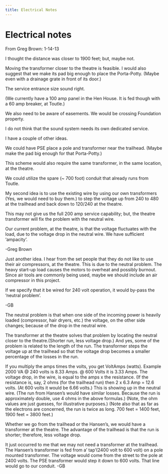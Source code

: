 ```yaml
---
title: Electrical Notes
---
```

# Electrical notes

From Greg Brown: 1-14-13
 
I thought the distance was closer to 1900 feet; but, maybe not.

Moving the transformer closer to the theatre is feasible. I would also suggest that we make its pad big enough to place the Porta-Potty. (Maybe even with a drainage grate in front of its door.)

The service entrance size sound right.

(We currently have a 100 amp panel in the Hen House. It is fed though with a 60 amp breaker, at Toutle.)

We also need to be aware of easements. We would be crossing Foundation property.

I do not think that the sound system needs its own dedicated service.

I have a couple of other ideas.

We could have PSE place a pole and transformer near the trailhead. (Maybe make the pad big enough for that Porta-Potty.)

This scheme would also require the same transformer, in the same location, at the theatre.

We could utilize the spare (~ 700 foot) conduit that already runs from Toutle.

My second idea is to use the existing wire by using our own transformers (Yes, we would need to buy them.) to step the voltage up from 240 to 480 at the trailhead and back down to 120/240 at the theatre.

This may not give us the full 200 amp service capability; but, the theatre transformer will fix the problem with the neutral wire.

Our current problem, at the theatre, is that the voltage fluctuates with the load, due to the voltage drop in the neutral wire. We have sufficient ‘ampacity’.

-Greg Brown

Just another idea. I hear from the set people that they do not like to use their air compressors, at the theatre. This is due to the neutral problem. The heavy start-up load causes the motors to overheat and possibly burnout. Since air tools are commonly being used, maybe we should include an air compressor in this project.

If we specify that it be wired for 240 volt operation,  it would by-pass the ‘neutral problem’.

-GB

The neutral problem is that when one side of the incoming power is heavily loaded (compressor, hair dryers, etc.) the voltage, on the other side changes; because of the drop in the neutral wire.

The transformer at the theatre solves that problem by locating the neutral closer to the theatre.(Shorter run, less voltage drop.) And yes, some of the problem is related to the length of the run. The transformer steps the voltage up at the trailhead so that the voltage drop becomes a smaller percentage of the losses in the run.

If you multiply the amps times the volts, you get VoltAmps (watts). Example 2000 VA @ 240 volts is 8.33 Amps. @ 600 Volts it is 3.33 Amps. The voltage drop, in the wire, is equal to the amps x the resistance. (If the resistance is, say, 2 ohms (for the trailhead run) then 2 x 6.3 Amp = 12.6 volts. (At 600 volts it would be 6.66 volts.) This is showing up in the neutral wire. (The run from Hansen’s would have similar losses. Because the run is approximately double, use 4 ohms in the above formulas.) (Note, the ohm values are just guesses, for illustrative purposes.) (Note also that as far as the electrons are concerned, the run is twice as long. 700 feet = 1400 feet, 1900 feet = 3800 feet.)

Whether we go from the trailhead or the Hansen’s, we would have a transformer at the theatre. The advantage of the trailhead is that the run is shorter; therefore, less voltage drop.

It just occurred to me that we may not need a transformer at the trailhead. The Hansen’s transformer is fed from a’ tap’(2400 volt to 600 volt) on a pole mounted transformer. The voltage would come from the street to the pole at 2400 volts. The PSE transformer would step it down to 600 volts. That line would go to our conduit.  -GB
